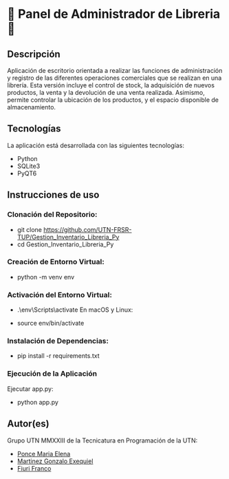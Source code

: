 # 📖 Panel de Administrador de Libreria 📖
## Descripción
Aplicación de escritorio orientada a realizar las funciones de administración y registro de las diferentes operaciones comerciales que se realizan en una librería. Esta versión incluye el control de stock, la adquisición de nuevos productos, la venta y la devolución de una venta realizada. Asimismo, permite controlar la ubicación de los productos, y el espacio disponible de almacenamiento.

## Tecnologías
La aplicación está desarrollada con las siguientes tecnologías:
- Python
- SQLite3
- PyQT6


## Instrucciones de uso
### Clonación del Repositorio:
- git clone https://github.com/UTN-FRSR-TUP/Gestion_Inventario_Libreria_Py
- cd Gestion_Inventario_Libreria_Py

### Creación de Entorno Virtual:
- python -m venv env

### Activación del Entorno Virtual:
- .\env\Scripts\activate
En macOS y Linux:

- source env/bin/activate
### Instalación de Dependencias:
- pip install -r requirements.txt

### Ejecución de la Aplicación
Ejecutar app.py:
- python app.py

## Autor(es)
Grupo UTN MMXXIII de la Tecnicatura en Programación de la UTN:
- [Ponce Maria Elena](https://github.com/hechizera10)
- [Martinez Gonzalo Exequiel](https://github.com/Scravt)
- [Fiuri Franco](https://github.com/FrancoFiuri)

